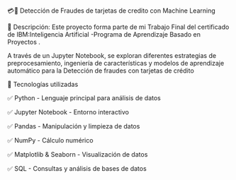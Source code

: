 💳🚨 Detección de Fraudes de tarjetas de credito con Machine Learning

🚀 Descripción:
Este proyecto forma parte de mi Trabajo Final del certificado de IBM:Inteligencia Artificial -Programa de Aprendizaje Basado en Proyectos .

A través de un Jupyter Notebook, se exploran diferentes estrategias de preprocesamiento, ingeniería de características y modelos de aprendizaje automático para la Detección de fraudes con tarjetas de crédito

🔹 Tecnologías utilizadas

✅ Python - Lenguaje principal para análisis de datos

✅ Jupyter Notebook - Entorno interactivo

✅ Pandas - Manipulación y limpieza de datos

✅ NumPy - Cálculo numérico

✅ Matplotlib & Seaborn - Visualización de datos

✅ SQL - Consultas y análisis de bases de datos
